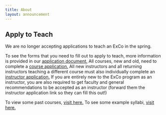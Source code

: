 ```yaml
---
title: About
layout: announcement
---
```

## Apply to Teach

We are no longer accepting applications to teach an ExCo in the spring.

<p style="text-align: left"> To see the forms that you need to fill out to apply to teach, more information is provided in our <a href="https://docs.google.com/document/d/1OFS0LtDDnevyFKj53QWFwt-B-IWEndoCHSakCSTr4m8/edit">application document.</a> All courses, new and old, need to complete a <a href="https://docs.google.com/forms/d/e/1FAIpQLSeyDx5Z2q28wuGS18sw-CO5WDEZrINhOQtjtcO4Irs6Ycwt_Q/viewform">course application.</a> All new instructors and all returning instructors teaching a different course must also individually complete an <a href="https://docs.google.com/forms/d/e/1FAIpQLSeXCkhFx1NgFxU6I0pJJPVD8JtLLIzY8o1I2DsMiFLqhZIJNw/viewform">instructor application.</a> If you are entirely new to the ExCo program as an instructor, you are also required to get faculty and general recommendations to be accepted as an instructor (forward them the instructor application link so they can fill this out!)</p>


<p style="text-align: left">To view some past courses, <a href="/resources/oldcourses">visit here.</a> To see some example syllabi, <a href="/apply/syllabi">visit here.</a></p>
